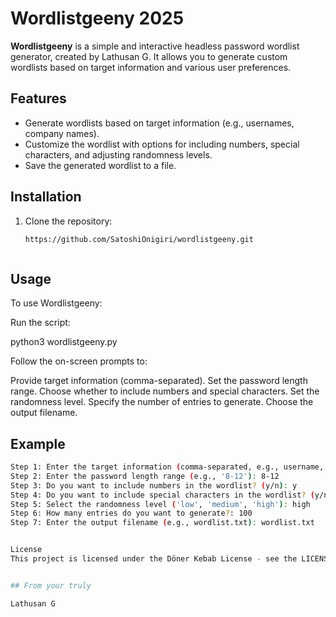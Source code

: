 # Wordlistgeeny 2025

**Wordlistgeeny** is a simple and interactive headless password wordlist generator, created by Lathusan G. It allows you to generate custom wordlists based on target information and various user preferences.

## Features

- Generate wordlists based on target information (e.g., usernames, company names).
- Customize the wordlist with options for including numbers, special characters, and adjusting randomness levels.
- Save the generated wordlist to a file.

## Installation

1. Clone the repository:
   ```bash
   https://github.com/SatoshiOnigiri/wordlistgeeny.git



## Usage
To use Wordlistgeeny:

Run the script:


python3 wordlistgeeny.py

Follow the on-screen prompts to:

Provide target information (comma-separated).
Set the password length range.
Choose whether to include numbers and special characters.
Set the randomness level.
Specify the number of entries to generate.
Choose the output filename.
## Example
   ```bash 
Step 1: Enter the target information (comma-separated, e.g., username, company, etc.): johndoe,companyxyz
Step 2: Enter the password length range (e.g., '8-12'): 8-12
Step 3: Do you want to include numbers in the wordlist? (y/n): y
Step 4: Do you want to include special characters in the wordlist? (y/n): y
Step 5: Select the randomness level ('low', 'medium', 'high'): high
Step 6: How many entries do you want to generate?: 100
Step 7: Enter the output filename (e.g., wordlist.txt): wordlist.txt


License
This project is licensed under the Döner Kebab License - see the LICENSE file for details.


## From your truly 

Lathusan G
